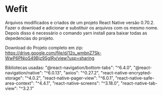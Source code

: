 # Wefit
Arquivos modificados e criados de um projeto React Native versão 0.70.2.
Fazer o download e adicionar e substituir os arquivos com os mesmo nome.
Depois disso é necessário o comando yarn install para baixar todas as depedencias do projeto.

Download do Projeto completo em zip:
https://drive.google.com/file/d/12o_wmbnZ7Sk-WwP6PNioS49Bjz9SglRy/view?usp=sharing

Bibliotecas usadas:
 "@react-navigation/bottom-tabs": "^6.4.0",
 "@react-navigation/native": "^6.0.13",
 "axios": "^0.27.2",
 "react-native-encrypted-storage": "^4.0.2",
 "react-native-pager-view": "^6.0.1",
 "react-native-safe-area-context": "^4.4.1",
 "react-native-screens": "^3.18.0",
 "react-native-tab-view": "^3.2.1"
